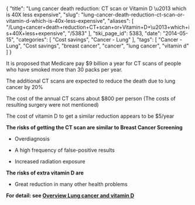 {
    "title": "Lung cancer death reduction: CT scan or Vitamin D \u2013 which is 40X less expensive",
    "slug": "lung-cancer-death-reduction-ct-scan-or-vitamin-d-which-is-40x-less-expensive",
    "aliases": [
        "/Lung+cancer+death+reduction+CT+scan+or+Vitamin+D+\u2013+which+is+40X+less+expensive",
        "/5383"
    ],
    "tiki_page_id": 5383,
    "date": "2014-05-15",
    "categories": [
        "Cost savings",
        "Cancer - Lung"
    ],
    "tags": [
        "Cancer - Lung",
        "Cost savings",
        "breast cancer",
        "cancer",
        "lung cancer",
        "vitamin d"
    ]
}


It is proposed that Medicare pay $9 billion a year for CT scans of people who have smoked more than 30 packs per year.

The additional CT scans are expected to reduce the death due to lung cancer by 20%

The cost of the annual CT scans about $800 per person (The costs of resulting surgery were not mentioned)

The cost of vitamin D to get a similar reduction appears to be $5/year

 **The risks of getting the CT scan are similar to Breast Cancer Screening** 

* Overdiagnosis

* A high frequency of false-positive results

* Increased radiation exposure

 **The risks of extra vitamin D are** 

* Great reduction in many other health problems

 **For detail: see [Overview Lung cancer and vitamin D](/posts/overview-lung-cancer-and-vitamin-d)**